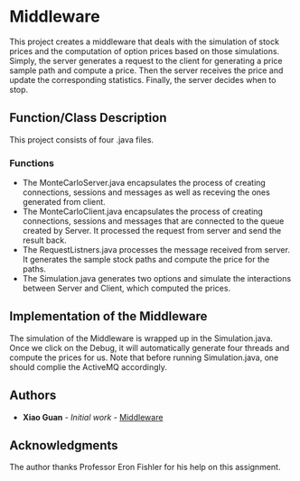 # Middleware
This project creates a middleware that deals with the simulation of stock prices and the computation of option prices based on those 
simulations. Simply, the server generates a request to the client for generating a price sample path and compute a price. Then the server 
receives the price and update the corresponding statistics. Finally, the server decides when to stop.

## Function/Class Description

This project consists of four .java files. 

### Functions

*  The MonteCarloServer.java encapsulates the process of creating connections, sessions and messages as well as receving the ones generated from client.
*  The MonteCarloClient.java encapsulates the process of creating connections, sessions and messages that are connected to the queue created by Server. It processed the request from server and send the result back.
*  The RequestListners.java processes the message received from server. It generates the sample stock paths and compute the price for the paths.
*  The Simulation.java generates two options and simulate the interactions between Server and Client, which computed the prices.


## Implementation of the Middleware

The simulation of the Middleware is wrapped up in the Simulation.java. Once we click on the Debug, it will automatically generate four threads
and compute the prices for us. Note that before running Simulation.java, one should complie the ActiveMQ accordingly.

## Authors

* **Xiao Guan** - *Initial work* - [Middleware](https://github.com/guan4015/Middleware)


## Acknowledgments

The author thanks Professor Eron Fishler for his help on this assignment.
